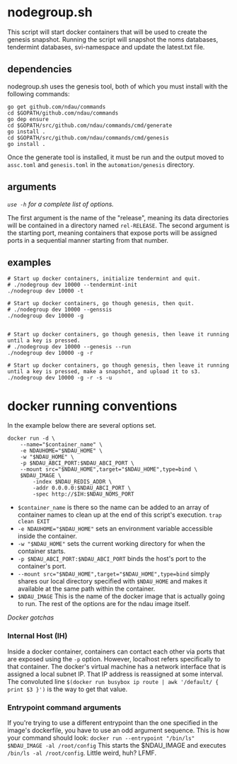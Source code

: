 # nodegroup.sh

This script will start docker containers that will be used to create the genesis snapshot. Running the script will snapshot the noms databases, tendermint databases, svi-namespace and update the latest.txt file.

## dependencies

nodegroup.sh uses the genesis tool, both of which you must install with the following commands:

```shell
go get github.com/ndau/commands
cd $GOPATH/github.com/ndau/commands
go dep ensure
cd $GOPATH/src/github.com/ndau/commands/cmd/generate
go install .
cd $GOPATH/src/github.com/ndau/commands/cmd/genesis
go install .
```

Once the generate tool is installed, it must be run and the output moved to `assc.toml` and `genesis.toml` in the `automation/genesis` directory.

## arguments

_`use -h` for a complete list of options._

The first argument is the name of the "release", meaning its data directories will be contained in a directory named `rel-RELEASE`. The second argument is the starting port, meaning containers that expose ports will be assigned ports in a sequential manner starting from that number.

## examples

```
# Start up docker containers, initialize tendermint and quit.
# ./nodegroup dev 10000 --tendermint-init
./nodegroup dev 10000 -t

# Start up docker containers, go though genesis, then quit.
# ./nodegroup dev 10000 --genssis
./nodegroup dev 10000 -g


# Start up docker containers, go though genesis, then leave it running until a key is pressed.
# ./nodegroup dev 10000 --genesis --run
./nodegroup dev 10000 -g -r

# Start up docker containers, go though genesis, then leave it running until a key is pressed, make a snapshot, and upload it to s3.
./nodegroup dev 10000 -g -r -s -u

```

# docker running conventions

In the example below there are several options set.

```
docker run -d \
	--name="$container_name" \
	-e NDAUHOME="$NDAU_HOME" \
	-w "$NDAU_HOME" \
	-p $NDAU_ABCI_PORT:$NDAU_ABCI_PORT \
	--mount src="$NDAU_HOME",target="$NDAU_HOME",type=bind \
	$NDAU_IMAGE \
		-index $NDAU_REDIS_ADDR \
		-addr 0.0.0.0:$NDAU_ABCI_PORT \
		-spec http://$IH:$NDAU_NOMS_PORT
```

* `$container_name` is there so the name can be added to an array of container names to clean up at the end of this script's execution. `trap clean EXIT`
* `-e NDAUHOME="$NDAU_HOME"` sets an environment variable accessible inside the container.
* `-w "$NDAU_HOME"` sets the current working directory for when the container starts.
* `-p $NDAU_ABCI_PORT:$NDAU_ABCI_PORT` binds the host's port to the container's port.
* `--mount src="$NDAU_HOME",target="$NDAU_HOME",type=bind` simply shares our local directory specified with `$NDAU_HOME` and makes it available at the same path within the container.
* `$NDAU_IMAGE` This is the name of the docker image that is actually going to run.
The rest of the options are for the ndau image itself.

_Docker gotchas_

### Internal Host (IH)

Inside a docker container, containers can contact each other via ports that are exposed using the `-p` option. However, localhost refers specifically to that container. The docker's virtual machine has a network interface that is assigned a local subnet IP. That IP address is reassigned at some interval. The convoluted line `$(docker run busybox ip route | awk '/default/ { print $3 }')` is the way to get that value.

### Entrypoint command arguments

If you're trying to use a different entrypoint than the one specified in the image's dockerfile, you have to use an odd argument sequence. This is how your command should look: `docker run --entrypoint "/bin/ls" $NDAU_IMAGE -al /root/config` This starts the $NDAU_IMAGE and executes `/bin/ls -al /root/config`. Little weird, huh? LFMF.
